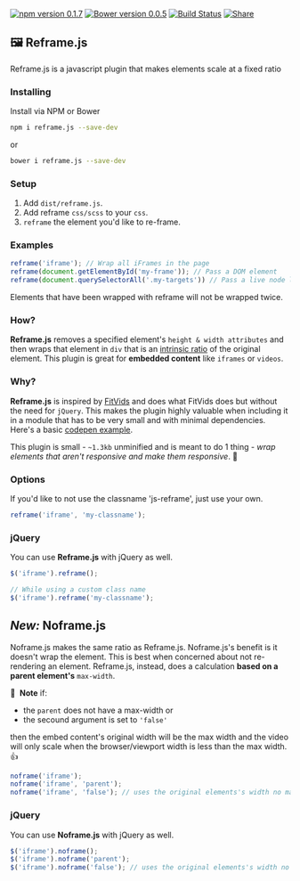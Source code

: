 [![npm version 0.1.7](https://badge.fury.io/js/reframe.js.svg)](https://www.npmjs.com/package/reframe.js)
[![Bower version 0.0.5](https://badge.fury.io/bo/reframe.js.svg)](https://github.com/dollarshaveclub/reframe.js)
[![Build Status](https://travis-ci.org/dollarshaveclub/reframe.js.svg?branch=master)](https://travis-ci.org/dollarshaveclub/reframe.js)
[![Share](https://img.shields.io/twitter/url/http/shields.io.svg?style=social&maxAge=2592000)](https://twitter.com/home?status=Reframe+unresponsive+elements+responsively.+%F0%9F%92%AAhttps%3A%2F%2Fgithub.com%2Fdollarshaveclub%2Freframe.js+%40DSCEngineering+%40yowainwright+%23JavaScript)

## 🖼 Reframe.js

Reframe.js is a javascript plugin that makes elements scale at a fixed ratio

### Installing
Install via NPM or Bower
```sh
npm i reframe.js --save-dev
```
or
```sh
bower i reframe.js --save-dev
```

### Setup
1.  Add `dist/reframe.js`.
2.  Add reframe `css/scss`  to your `css`.
3.  `reframe` the element you'd like to re-frame.

### Examples

```javascript
reframe('iframe'); // Wrap all iFrames in the page
reframe(document.getElementById('my-frame')); // Pass a DOM element
reframe(document.querySelectorAll('.my-targets')) // Pass a live node list
```

Elements that have been wrapped with reframe will not be wrapped twice.

### How?

**Reframe.js** removes a specified element's `height & width attributes` and then wraps that element in `div` that is an [intrinsic ratio](http://alistapart.com/article/creating-intrinsic-ratios-for-video) of the original element. This plugin is great for **embedded content** like `iframes` or `videos`.

### Why?

**Reframe.js** is inspired by [FitVids](https://github.com/davatron5000/FitVids.js) and does what FitVids does but without the need for `jQuery`. This makes the plugin highly valuable when including it in a module that has to be very small and with minimal dependencies. Here's a basic [codepen example](http://codepen.io/yowainwright/pen/amzAEo).

This plugin is small - `~1.3kb` unminified and is meant to do 1 thing - _wrap elements that aren't responsive and make them responsive_. 💪

### Options

If you'd like to not use the classname 'js-reframe', just use your own.

```javascript
reframe('iframe', 'my-classname');
```
### jQuery

You can use **Reframe.js** with jQuery as well.

```javascript
$('iframe').reframe();

// While using a custom class name
$('iframe').reframe('my-classname');
```
## _New:_ Noframe.js

Noframe.js makes the same ratio as Reframe.js. Noframe.js's benefit is it doesn't wrap the element. This is best when concerned about not re-rendering an element. Reframe.js, instead, does a calculation **based on a parent element's** `max-width`.

🔎 &nbsp;**Note** if:
-   the `parent` does not have a max-width or
-   the secound argument is set to `'false'`

then the embed content's original width will be the max width and the video will only scale when the browser/viewport width is less than the max width. 👍

```javascript
noframe('iframe');
noframe('iframe', 'parent');
noframe('iframe', 'false'); // uses the original elements's width no matter what for the elements width ratio
```

### jQuery

You can use **Noframe.js** with jQuery as well.

```javascript
$('iframe').noframe();
$('iframe').noframe('parent');
$('iframe').noframe('false'); // uses the original elements's width no matter what for the elements width ratio
```
